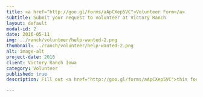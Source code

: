```yaml
---
title: <a href="http://goo.gl/forms/aApCXep5VC">Volunteer Form</a>
subtitle: Submit your request to volunteer at Victory Ranch
layout: default
modal-id: 2
date: 2016-05-11
img: ../ranch/volunteer/help-wanted-2.png
thumbnail: ../ranch/volunteer/help-wanted-2.png
alt: image-alt
project-date: 2016
client: Victory Ranch Iowa
category: Volunteer
published: true
description: Fill out <a href="http://goo.gl/forms/aApCXep5VC">this form</a> to submit your interest in volunteering with Victory Ranch Iowa. Thanks!

---
```

